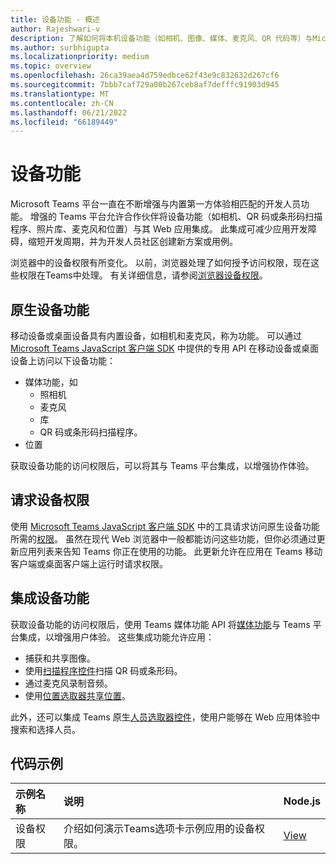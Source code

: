 ```yaml
---
title: 设备功能 - 概述
author: Rajeshwari-v
description: 了解如何将本机设备功能（如相机、图像、媒体、麦克风、QR 代码等）与Microsoft Teams应用集成。
ms.author: surbhigupta
ms.localizationpriority: medium
ms.topic: overview
ms.openlocfilehash: 26ca39aea4d759edbce62f43e9c832632d267cf6
ms.sourcegitcommit: 7bbb7caf729a00b267ceb8af7defffc91903d945
ms.translationtype: MT
ms.contentlocale: zh-CN
ms.lasthandoff: 06/21/2022
ms.locfileid: "66189449"
---
```

# <a name="device-capabilities"></a>设备功能

Microsoft Teams 平台一直在不断增强与内置第一方体验相匹配的开发人员功能。 增强的 Teams 平台允许合作伙伴将设备功能（如相机、QR 码或条形码扫描程序、照片库、麦克风和位置）与其 Web 应用集成。 此集成可减少应用开发障碍，缩短开发周期，并为开发人员社区创建新方案或用例。

浏览器中的设备权限有所变化。 以前，浏览器处理了如何授予访问权限，现在这些权限在Teams中处理。 有关详细信息，请参阅[浏览器设备权限](browser-device-permissions.md)。

## <a name="native-device-capabilities"></a>原生设备功能

移动设备或桌面设备具有内置设备，如相机和麦克风，称为功能。 可以通过 [Microsoft Teams JavaScript 客户端 SDK](/javascript/api/overview/msteams-client?view=msteams-client-js-latest&preserve-view=true) 中提供的专用 API 在移动设备或桌面设备上访问以下设备功能：

* 媒体功能，如
  * 照相机
  * 麦克风
  * 库
  * QR 码或条形码扫描程序。
* 位置

获取设备功能的访问权限后，可以将其与 Teams 平台集成，以增强协作体验。

## <a name="request-device-permissions"></a>请求设备权限

使用 [Microsoft Teams JavaScript 客户端 SDK](/javascript/api/overview/msteams-client?view=msteams-client-js-latest&preserve-view=true) 中的工具请求访问原生设备功能所需的[权限](native-device-permissions.md)。 虽然在现代 Web 浏览器中一般都能访问这些功能，但你必须通过更新应用列表来告知 Teams 你正在使用的功能。 此更新允许在应用在 Teams 移动客户端或桌面客户端上运行时请求权限。

## <a name="integrate-device-capabilities"></a>集成设备功能

获取设备功能的访问权限后，使用 Teams 媒体功能 API 将[媒体功能](media-capabilities.md)与 Teams 平台集成，以增强用户体验。 这些集成功能允许应用：

* 捕获和共享图像。
* 使用[扫描程序控件](qr-barcode-scanner-capability.md)扫描 QR 码或条形码。
* 通过麦克风录制音频。
* 使用[位置选取器共享位置](location-capability.md)。

此外，还可以集成 Teams 原生[人员选取器控件](people-picker-capability.md)，使用户能够在 Web 应用体验中搜索和选择人员。

## <a name="code-sample"></a>代码示例

| 示例名称           | 说明 | Node.js    |
|:---------------------|:--------------|:---------|
|设备权限 | 介绍如何演示Teams选项卡示例应用的设备权限。 |[View](<https://github.com/OfficeDev/Microsoft-Teams-Samples/tree/main/samples/tab-device-permissions/nodejs>)|
